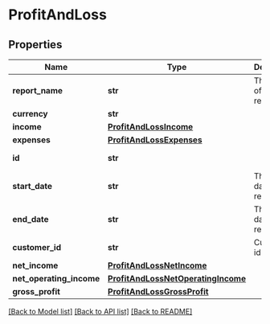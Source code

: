 # ProfitAndLoss


## Properties
Name | Type | Description | Notes
------------ | ------------- | ------------- | -------------
**report_name** | **str** | The name of the report | 
**currency** | **str** |  | 
**income** | [**ProfitAndLossIncome**](ProfitAndLossIncome.md) |  | 
**expenses** | [**ProfitAndLossExpenses**](ProfitAndLossExpenses.md) |  | 
**id** | **str** |  | [optional] [readonly] 
**start_date** | **str** | The start date of the report | [optional] 
**end_date** | **str** | The start date of the report | [optional] 
**customer_id** | **str** | Customer id | [optional] 
**net_income** | [**ProfitAndLossNetIncome**](ProfitAndLossNetIncome.md) |  | [optional] 
**net_operating_income** | [**ProfitAndLossNetOperatingIncome**](ProfitAndLossNetOperatingIncome.md) |  | [optional] 
**gross_profit** | [**ProfitAndLossGrossProfit**](ProfitAndLossGrossProfit.md) |  | [optional] 

[[Back to Model list]](../../README.md#documentation-for-models) [[Back to API list]](../../README.md#documentation-for-api-endpoints) [[Back to README]](../../README.md)


